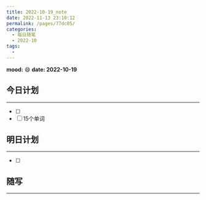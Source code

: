 ```yaml
---
title: 2022-10-19_note
date: 2022-11-13 23:10:12
permalink: /pages/77dc05/
categories:
  - 每日随笔
  - 2022-10
tags:
  - 
---
```

**mood:** :smile:  									**date: 2022-10-19**  
## 今日计划  
------  
- [ ]  
- [ ]  15个单词
## 明日计划  
------  
- [ ]  
## 随写 
------ 
